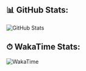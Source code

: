 

## 📊 GitHub Stats:

![GitHub Stats](https://github-readme-stats.vercel.app/api?username=huseinmirahmatov&show_icons=true&theme=radical)

## ⏱ WakaTime Stats:

![WakaTime](https://github-readme-stats.vercel.app/api/wakatime?username=dnneeep&layout=compact&theme=tokyonight)
